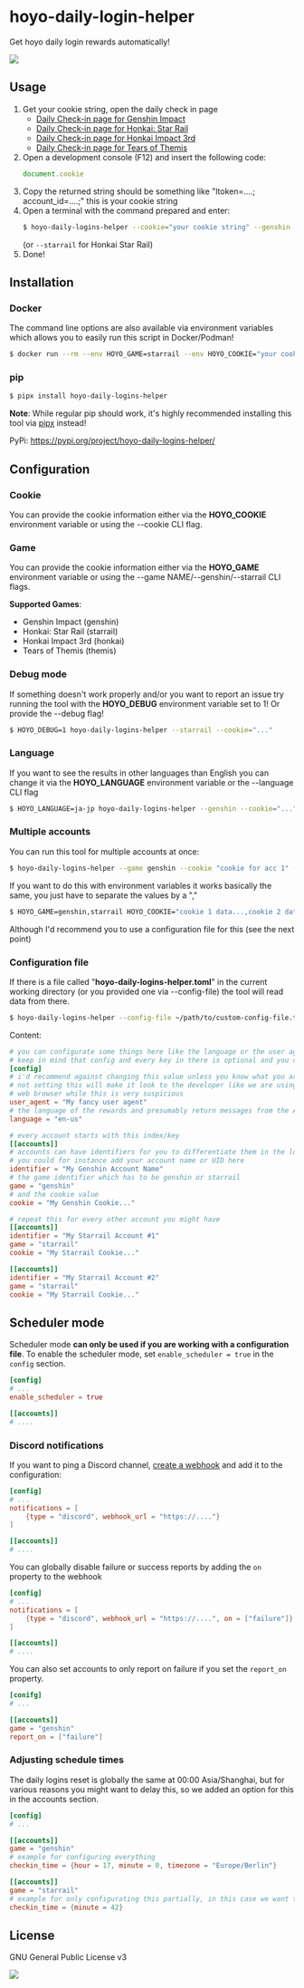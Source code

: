 # hoyo-daily-login-helper

Get hoyo daily login rewards automatically!

![](https://i.imgur.com/LiWb3EG.png)

## Usage

1. Get your cookie string, open the daily check in page
   * [Daily Check-in page for Genshin Impact](https://act.hoyolab.com/ys/event/signin-sea-v3/index.html?act_id=e202102251931481)
   * [Daily Check-in page for Honkai: Star Rail](https://act.hoyolab.com/bbs/event/signin/hkrpg/index.html?act_id=e202303301540311)
   * [Daily Check-in page for Honkai Impact 3rd](https://act.hoyolab.com/bbs/event/signin-bh3/index.html?act_id=e202110291205111)
   * [Daily Check-in page for Tears of Themis](https://act.hoyolab.com/bbs/event/signin/nxx/index.html?act_id=e202202281857121)
2. Open a development console (F12) and insert the following code:
    ```javascript
    document.cookie
    ```
3. Copy the returned string should be something like "ltoken=....; account_id=....;" this is your cookie string
4. Open a terminal with the command prepared and enter:
    ```bash
    $ hoyo-daily-logins-helper --cookie="your cookie string" --genshin
    ```
   (or ``--starrail`` for Honkai Star Rail)
5. Done!

## Installation

### Docker

The command line options are also available via environment variables which
allows you to easily run this script in Docker/Podman!

```bash
$ docker run --rm --env HOYO_GAME=starrail --env HOYO_COOKIE="your cookie string" ghcr.io/atomicptr/hoyo-daily-logins-helper
```

### pip

```bash
$ pipx install hoyo-daily-logins-helper
```

**Note**: While regular pip should work, it's highly recommended installing this
tool via [pipx](https://pypa.github.io/pipx/) instead!

PyPi: https://pypi.org/project/hoyo-daily-logins-helper/


## Configuration

### Cookie

You can provide the cookie information either via the **HOYO_COOKIE** environment variable or using the --cookie CLI flag.

### Game

You can provide the cookie information either via the **HOYO_GAME** environment variable or using the --game NAME/--genshin/--starrail CLI flags.

**Supported Games**:
* Genshin Impact (genshin)
* Honkai: Star Rail (starrail)
* Honkai Impact 3rd (honkai)
* Tears of Themis (themis)

### Debug mode

If something doesn't work properly and/or you want to report an issue try running the tool with the **HOYO_DEBUG** environment variable set to 1! Or provide the --debug flag!

```bash
$ HOYO_DEBUG=1 hoyo-daily-logins-helper --starrail --cookie="..."
```

### Language

If you want to see the results in other languages than English you can change it via the **HOYO_LANGUAGE** environment variable or the --language CLI flag

```bash
$ HOYO_LANGUAGE=ja-jp hoyo-daily-logins-helper --genshin --cookie="..."
```

### Multiple accounts

You can run this tool for multiple accounts at once:

```bash
$ hoyo-daily-logins-helper --game genshin --cookie "cookie for acc 1" --game starrail --cookie "cookie for acc 2"
```

If you want to do this with environment variables it works basically the same, you just have to separate the values by a ","

```bash
$ HOYO_GAME=genshin,starrail HOYO_COOKIE="cookie 1 data...,cookie 2 data..." hoyo-daily-logins-helper
```

Although I'd recommend you to use a configuration file for this (see the next point)

### Configuration file

If there is a file called "**hoyo-daily-logins-helper.toml**" in the current working directory (or you provided one via --config-file) the tool will read data from there.

```bash
$ hoyo-daily-logins-helper --config-file ~/path/to/custom-config-file.toml
```

Content:

```toml
# you can configurate some things here like the language or the user agent
# keep in mind that config and every key in there is optional and you can omit it
[config]
# i'd recommend against changing this value unless you know what you are doing
# not setting this will make it look to the developer like we are using a normal
# web browser while this is very suspicious
user_agent = "My fancy user agent"
# the language of the rewards and presumably return messages from the API
language = "en-us"

# every account starts with this index/key 
[[accounts]]
# accounts can have identifiers for you to differentiate them in the logs
# you could for instance add your account name or UID here
identifier = "My Genshin Account Name"
# the game identifier which has to be genshin or starrail
game = "genshin"
# and the cookie value
cookie = "My Genshin Cookie..."

# repeat this for every other account you might have
[[accounts]]
identifier = "My Starrail Account #1"
game = "starrail"
cookie = "My Starrail Cookie..."

[[accounts]]
identifier = "My Starrail Account #2"
game = "starrail"
cookie = "My Starrail Cookie..."
```

## Scheduler mode

Scheduler mode **can only be used if you are working with a configuration file**. To
enable the scheduler mode, set ``enable_scheduler = true`` in the `config` section.

```toml
[config]
# ...
enable_scheduler = true

[[accounts]]
# ....
```

### Discord notifications

If you want to ping a Discord channel, [create a webhook](https://support.discord.com/hc/en-us/articles/228383668-Intro-to-Webhooks) and add it to the configuration:

```toml
[config]
# ...
notifications = [
    {type = "discord", webhook_url = "https://...."}
]

[[accounts]]
# ....
```

You can globally disable failure or success reports by adding the ```on``` property to the webhook

```toml
[config]
# ...
notifications = [
    {type = "discord", webhook_url = "https://....", on = ["failure"]}
]

[[accounts]]
# ....
```

You can also set accounts to only report on failure if you set the ```report_on``` property.

```toml
[conifg]
# ...

[[accounts]]
game = "genshin"
report_on = ["failure"]
```

### Adjusting schedule times

The daily logins reset is globally the same at 00:00 Asia/Shanghai, but for various
reasons you might want to delay this, so we added an option for this in the accounts section.

```toml
[config]
# ...

[[accounts]]
game = "genshin"
# example for configuring everything
checkin_time = {hour = 17, minute = 0, timezone = "Europe/Berlin"}

[[accounts]]
game = "starrail"
# example for only configurating this partially, in this case we want to have the script run at 00:42
checkin_time = {minute = 42}
```

## License

GNU General Public License v3

![](https://www.gnu.org/graphics/gplv3-127x51.png)